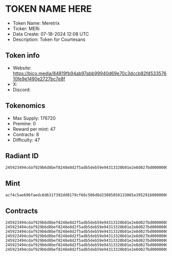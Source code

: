 # TOKEN NAME HERE

- Token Name: Meretrix
- Ticker: MERi
- Data Create: 07-18-2024 12:08 UTC
- Description: Token for Courtesans

## Token info
- Website: https://bico.media/84819fb94ab97abb99940d69e70c3dccb82f453357610fe9e1490e2727bc7e8f
- X: 
- Discord: 

## Tokenomics
- Max Supply:  176720
- Premine:   0
- Reward per mint:  47
- Contracts:   8
- Difficulty: 47

## Radiant ID
```
245923494cdaf929b6d8bef8248e8d2f5adb5deb59e94313320b01e2e8d027bd00000009
```

## Mint
```
acf4c5ae696faedc6d631f392dd0179cf68c506d8d23085850133065e395291600000009
```

## Contracts

```
245923494cdaf929b6d8bef8248e8d2f5adb5deb59e94313320b01e2e8d027bd00000001
245923494cdaf929b6d8bef8248e8d2f5adb5deb59e94313320b01e2e8d027bd00000002
245923494cdaf929b6d8bef8248e8d2f5adb5deb59e94313320b01e2e8d027bd00000003
245923494cdaf929b6d8bef8248e8d2f5adb5deb59e94313320b01e2e8d027bd00000004
245923494cdaf929b6d8bef8248e8d2f5adb5deb59e94313320b01e2e8d027bd00000005
245923494cdaf929b6d8bef8248e8d2f5adb5deb59e94313320b01e2e8d027bd00000006
245923494cdaf929b6d8bef8248e8d2f5adb5deb59e94313320b01e2e8d027bd00000007
```
